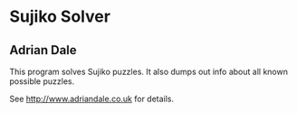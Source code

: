 Sujiko Solver
=============

Adrian Dale
-----------

This program solves Sujiko puzzles.
It also dumps out info about all known possible puzzles.

See http://www.adriandale.co.uk for details.